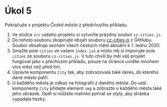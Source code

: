 # Úkol 5

Pokračujte v projektu _Česká města_ z předchozího příkladu.

1. Ve složce `src` vašeho projektu si vytvořte prázdný soubor `cz-cities.js`.
1. Do tohoto souboru zkopírujte obsah souboru [cz-cities.js](https://github.com/Czechitas-podklady-WEB/cviceni-cz-cities/blob/main/cz-cities.js) z GitHubu. Soubor obsahuje seznam všech českých měst aktuální k 1. lednu 2020.
1. Smažte pole `cities` ve vašem `index.jsx` a místo něj si imporujte pole `cities` ze souboru `cz-cities.js`. V tuto chvíli by měl váš projekt fungovat jako v přechozím příkladu, pouze na stránce uvidíte mnohem více měst než před tím.
1. Upravte komponentu `City` tak, aby zobrazovala také okres, do kterého dané město patří.
1. U každého města je odkaz na fotografii z daného města. Do vaší komponenty `City` přidejte element `img` a zobrazte u každého města také jeho obrázek. Opět si můžete malinko pohrát se styly, aby stránka vypadala hezky.